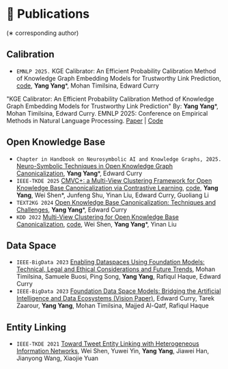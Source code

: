 
# 📝 Publications
(∗ corresponding author)

## Calibration
- ``EMNLP 2025.`` KGE Calibrator: An Efficient Probability Calibration Method of Knowledge Graph Embedding Models for Trustworthy Link Prediction, [code](https://github.com/Yang233666/KGE-Calibrator), **Yang Yang***, Mohan Timilsina, Edward Curry

"KGE Calibrator: An Efficient Probability Calibration Method of Knowledge Graph Embedding Models for Trustworthy Link Prediction"
By: **Yang Yang***, Mohan Timilsina, Edward Curry.
EMNLP 2025: Conference on Empirical Methods in Natural Language Processing. 
[Paper](#) | [Code](https://github.com/Yang233666/KGE-Calibrator)

## Open Knowledge Base
- ``Chapter in Handbook on Neurosymbolic AI and Knowledge Graphs, 2025.`` [Neuro-Symbolic Techniques in Open Knowledge Graph Canonicalization](https://ebooks.iospress.nl/volumearticle/72299), **Yang Yang***, Edward Curry
- ``IEEE-TKDE 2025`` [CMVC+: a Multi-View Clustering Framework for Open Knowledge Base Canonicalization via Contrastive Learning](https://drive.google.com/file/d/19y55BQx21IJrOf-jqywshk4yBrQE0ANr/view), [code](https://github.com/Yang233666/CMVC-plus), **Yang Yang**, Wei Shen*, Junfeng Shu, Yinan Liu, Edward Curry, Guoliang Li
- ``TEXT2KG 2024`` [Open Knowledge Base Canonicalization: Techniques and Challenges](https://ceur-ws.org/Vol-3747/text2kg_paper5.pdf), **Yang Yang***, Edward Curry
- ``KDD 2022`` [Multi-View Clustering for Open Knowledge Base Canonicalization](https://dl.acm.org/doi/pdf/10.1145/3534678.3539449), [code](https://github.com/Yang233666/CMVC), Wei Shen, **Yang Yang***, Yinan Liu

## Data Space
- ``IEEE-BigData 2023`` [Enabling Dataspaces Using Foundation Models: Technical, Legal and Ethical Considerations and Future Trends](https://drive.google.com/file/d/1pHXlfak9GEc0Z5LBGY3x7HvKhlbvSFla/view), Mohan Timilsina, Samuele Buosi, Ping Song, **Yang Yang**, Rafiqul Haque, Edward Curry
- ``IEEE-BigData 2023`` [Foundation Data Space Models: Bridging the Artificial Intelligence and Data Ecosystems (Vision Paper)](https://drive.google.com/file/d/1tg188Hmcf2UZfPNU85NgRhaFfhiK_vg5/view), Edward Curry, Tarek Zaarour, **Yang Yang**, Mohan Timilsina, Majjed Al-Qatf, Rafiqul Haque

## Entity Linking
- ``IEEE-TKDE 2021`` [Toward Tweet Entity Linking with Heterogeneous Information Networks](https://drive.google.com/file/d/1OXgXAR6FQsnNHFkYkdKYR9XvXrhDcDja/view), Wei Shen, Yuwei Yin, **Yang Yang**, Jiawei Han, Jianyong Wang, Xiaojie Yuan
